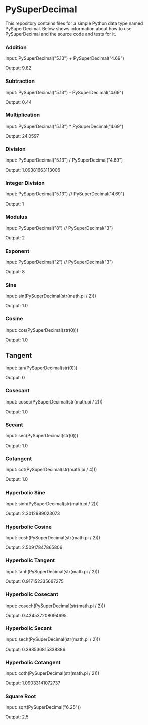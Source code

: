 # PySuperDecimal
This repository contains files for a simple Python data type named PySuperDecimal. Below shows information about how to use PySuperDecimal and the 
source code and tests for it.

### Addition

Input: PySuperDecimal("5.13") + PySuperDecimal("4.69")

Output: 9.82

### Subtraction

Input: PySuperDecimal("5.13") - PySuperDecimal("4.69")

Output: 0.44

### Multiplication

Input: PySuperDecimal("5.13") * PySuperDecimal("4.69")

Output: 24.0597

### Division

Input: PySuperDecimal("5.13") / PySuperDecimal("4.69")

Output: 1.09381663113006

### Integer Division

Input: PySuperDecimal("5.13") // PySuperDecimal("4.69")

Output: 1

### Modulus

Input: PySuperDecimal("8") // PySuperDecimal("3")

Output: 2

### Exponent
Input: PySuperDecimal("2") // PySuperDecimal("3")

Output: 8

### Sine
Input: sin(PySuperDecimal(str(math.pi / 2)))

Output: 1.0

### Cosine
Input: cos(PySuperDecimal(str(0)))

Output: 1.0

## Tangent
Input: tan(PySuperDecimal(str(0)))

Output: 0

### Cosecant
Input: cosec(PySuperDecimal(str(math.pi / 2)))

Output: 1.0

### Secant
Input: sec(PySuperDecimal(str(0)))

Output: 1.0

### Cotangent
Input: cot(PySuperDecimal(str(math.pi / 4)))

Output: 1.0

### Hyperbolic Sine
Input: sinh(PySuperDecimal(str(math.pi / 2)))

Output: 2.3012989023073

### Hyperbolic Cosine
Input: cosh(PySuperDecimal(str(math.pi / 2)))

Output: 2.50917847865806

### Hyperbolic Tangent
Input: tanh(PySuperDecimal(str(math.pi / 2)))

Output: 0.917152335667275

### Hyperbolic Cosecant
Input: cosech(PySuperDecimal(str(math.pi / 2)))

Output: 0.434537208094695

### Hyperbolic Secant
Input: sech(PySuperDecimal(str(math.pi / 2)))

Output: 0.398536815338386

### Hyperbolic Cotangent
Input: coth(PySuperDecimal(str(math.pi / 2)))

Output: 1.09033141072737

### Square Root
Input: sqrt(PySuperDecimal("6.25"))

Output: 2.5
